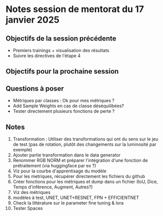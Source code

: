 # Notes session de mentorat du 17 janvier 2025

## Objectifs de la session précédente
- Premiers trainings + visualisation des résultats
- Suivre les directives de l'étape 4

## Objectifs pour la prochaine session


## Questions à poser
- Métriques par classes : Ok pour mes métriques ?
- Add Sample Weights en cas de classe déséquilibées?
- Tester directement plusieurs fonctions de perte ?

## Notes
1. Transformation : Utiliser des transformations qui ont du sens sur le jeu de test (pas de rotation, plutôt des changements sur la luminosité par exemple)
2. Ajouter partie transformation dans le data generator
3. Renommer RGB NORM et préparer l'intégration d'une fonction de prétraitement (via huggingface par ex ?)
4. Viz pour la courbe d'apprentisage du modèle
5. Pour les metriques, récupérer directement les fichiers du github
6. Créer fonctions pour les métriques et dump dans un fichier (IoU, Dice, Temps d'inférence, Augment, Autres?)
7. Viz des métriques
8. modèles à test, UNET, UNET+RESNET, FPN + EFFICIENTNET
9. Check la littérature sur le parameter fine tuning & lora
10. Tester Spaces